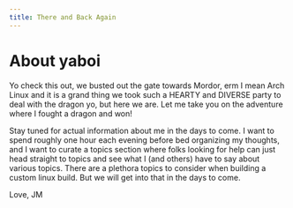 ```yaml
---
title: There and Back Again
---
```


# About yaboi

Yo check this out, we busted out the gate towards Mordor, erm I mean Arch Linux and it is a grand thing we took such a HEARTY and DIVERSE party to deal with the dragon yo, but here we are. Let me take you on the adventure where I fought a dragon and won!

Stay tuned for actual information about me in the days to come. I want to spend roughly one hour each evening before bed organizing my thoughts, and I want to curate a topics section where folks looking for help can just head straight to topics and see what I (and others) have to say about various topics. There are a plethora topics to consider when building a custom linux build. But we will get into that in the days to come.

Love, JM
